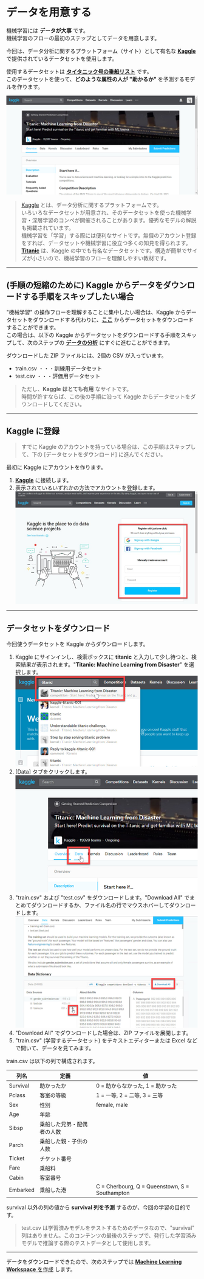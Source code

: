 # データを用意する

機械学習には **データが大事** です。  
機械学習のフローの最初のステップとしてデータを用意します。  

今回は、データ分析に関するプラットフォーム（サイト）として有名な [**Kaggle**](https://www.kaggle.com/) で提供されているデータセットを使用します。

使用するデータセットは [**タイタニック号の乗船リスト**](https://www.kaggle.com/c/titanic) です。  
このデータセットを使って、**どのような属性の人が "助かるか"** を予測するモデルを作ります。

![Titanic](./images/01/kaggle_titanic.jpg)

> [Kaggle](https://www.kaggle.com/) とは、データ分析に関するプラットフォームです。  
> いろいろなデータセットが用意され、そのデータセットを使った機械学習・深層学習のコンペが開催されることがあります。優秀なモデルの解説も掲載されています。  
> 機械学習を「学習」する際には便利なサイトです。無償のアカウント登録をすれば、データセットや機械学習に役立つ多くの知見を得られます。  
> [**Titanic**](https://www.kaggle.com/c/titanic) は、Kaggle の中でも有名なデータセットです。構造が簡単でサイズが小さいので、機械学習のフローを理解しやすい教材です。

---

## (手順の短縮のために) Kaggle からデータをダウンロードする手順をスキップしたい場合

"機械学習" の操作フローを理解することに集中したい場合は、Kaggle からデータセットをダウンロードする代わりに、[**ここ**](./dataset/raw_dataset.zip) からデータセットをダウンロードすることができます。  
この場合は、以下の Kaggle からデータセットをダウンロードする手順をスキップして、次のステップの [**データの分析**](./02_dataanalyze.md) にすぐに進むことができます。

ダウンロードした ZIP ファイルには、2個の CSV が入っています。

- train.csv ・・・訓練用データセット
- test.csv ・・・評価用データセット

> ただし、**Kaggle はとても有用** なサイトです。  
> 時間が許すならば、この後の手順に沿って Kaggle からデータセットをダウンロードしてください。

---

## Kaggle に登録

> すでに Kaggle のアカウントを持っている場合は、この手順はスキップして、下の [データセットをダウンロード] に進んでください。

最初に Kaggle にアカウントを作ります。

1. [**Kaggle**](https://www.kaggle.com/) に接続します。
2. 表示されているいずれかの方法でアカウントを登録します。  
![Kaggle Register](./images/01/kaggle_register.jpg)  

---

## データセットをダウンロード

今回使うデータセットを Kaggle からダウンロードします。

1. Kaggle にサインインし、検索ボックスに **titanic** と入力して少し待つと、検索結果が表示されます。"**Titanic: Machine Learning from Disaster**" を選択します。  
![Search Titanic](./images/01/kaggle_search_titanic.jpg)
2. [Data] タブをクリックします。  
![Select Data Tab](./images/01/select_data_tab.jpg)
3. "train.csv" および "test.csv" をダウンロードします。"Download All" でまとめてダウンロードするか、ファイル名の行でマウスホバーしてダウンロードします。  
![Download Files](./images/01/kaggle_data_download.jpg)
4. "Download All" でダウンロードした場合は、ZIP ファイルを展開します。
5. "train.csv" (学習するデータセット) をテキストエディターまたは Excel などで開いて、データを見てみます。

train.csv は以下の列で構成されます。  

|列名|定義|値|
|---|---|---|
|Survival|助かったか|0 = 助からなかった, 1 = 助かった|
|Pclass|客室の等級|1 = 一等, 2 = 二等, 3 = 三等|
|Sex|性別|female, male|
|Age|年齢| |
|Sibsp|乗船した兄弟・配偶者の人数| |
|Parch|乗船した親・子供の人数| |
|Ticket|チケット番号| |
|Fare|乗船料| |
|Cabin|客室番号| |
|Embarked|乗船した港|C = Cherbourg, Q = Queenstown, S = Southampton|

survival 以外の列の値から **survival 列を予測** するのが、今回の学習の目的です。  

> test.csv は学習済みモデルをテストするためのデータなので、"survival" 列はありません。このコンテンツの最後のステップで、発行した学習済みモデルで推論する際のテストデータとして使用します。

---

データをダウンロードできたので、次のステップでは [**Machine Learning Workspace** を作成](./02_createworkspace.md)  します。

